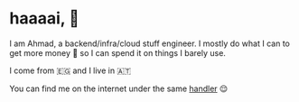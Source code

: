 # haaaai, 🙈
I am Ahmad, a backend/infra/cloud stuff engineer. I mostly do what I can to get more money 💸 so I can spend it on things I barely use.

I come from 🇪🇬  and I live in 🇦🇹

You can find me on the internet under the same [handler](https://kutt.it/Sju28G) 😌
